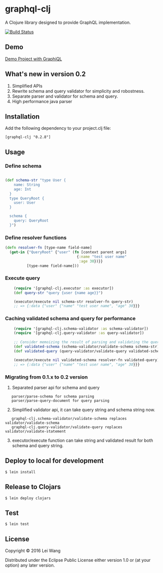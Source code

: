 # graphql-clj

A Clojure library designed to provide GraphQL implementation.

[![Build Status](https://travis-ci.org/tendant/graphql-clj.svg?branch=master)](https://travis-ci.org/tendant/graphql-clj)

## Demo

[Demo Project with GraphiQL](https://github.com/tendant/graphql-clj-starter)

## What's new in version 0.2

1. Simplified APIs
2. Rewrite schema and query validator for simplicity and robostness.
3. Separate parser and validator for schema and query.
4. High performance java parser

## Installation

Add the following dependency to your project.clj file:

    [graphql-clj "0.2.8"]

## Usage

### Define schema

```clojure

(def schema-str "type User {
    name: String
    age: Int
  }
  type QueryRoot {
    user: User
  }

  schema {
    query: QueryRoot
  }")

```

### Define resolver functions

```clojure
(defn resolver-fn [type-name field-name]
  (get-in {"QueryRoot" {"user" (fn [context parent args]
                                 {:name "test user name"
                                  :age 30})}}
          [type-name field-name]))
```
### Execute query
```clojure
    (require '[graphql-clj.executor :as executor])
    (def query-str "query {user {name age}}")

    (executor/execute nil schema-str resolver-fn query-str)
    ;; => {:data {"user" {"name" "test user name", "age" 30}}}

```

### Caching validated schema and query for performance
```clojure
    (require '[graphql-clj.schema-validator :as schema-validator])
    (require '[graphql-clj.query-validator :as query-validator])
    
    ;; Consider memoizing the result of parsing and validating the query before execution
    (def validated-schema (schema-validator/validate-schema schema-str)) ; throw ex-info with ex-data {:errors errors}
    (def validated-query (query-validator/validate-query validated-schema query-str)) ; return [errors validated-ast]

    (executor/execute nil validated-schema resolver-fn validated-query)
    ;; => {:data {"user" {"name" "test user name", "age" 30}}}
```

### Migrating from 0.1.x to 0.2 version

1. Separated parser api for schema and query
```
   parser/parse-schema for schema parsing
   parser/parse-query-document for query parsing
```
2. Simplified validator api, it can take query string and schema string now.
```
   graphql-clj.schema-validator/validate-schema replaces validator/validate-schema
   graphql-clj.query-validator/validate-query replaces validator/validate-statement
```
3. executor/execute function can take string and validated result for both schema and query string.

## Deploy to local for development

    $ lein install

## Release to Clojars

    $ lein deploy clojars

## Test

    $ lein test

## License

Copyright © 2016 Lei Wang

Distributed under the Eclipse Public License either version 1.0 or (at
your option) any later version.
